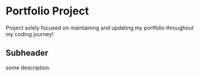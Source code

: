 # Portfolio Project

Project solely focused on maintaining and updating my portfolio throughout my coding journey!
 

 ## Subheader 

 some description.